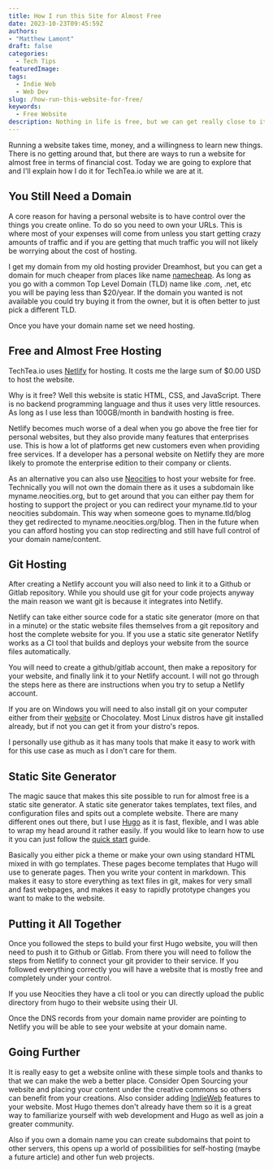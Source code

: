```yaml
---
title: How I run this Site for Almost Free
date: 2023-10-23T09:45:59Z
authors: 
- "Matthew Lamont"
draft: false
categories:
  - Tech Tips
featuredImage:
tags:
  - Indie Web
  - Web Dev
slug: /how-run-this-website-for-free/
keywords:
  - Free Website
description: Nothing in life is free, but we can get really close to it.
---
```


Running a website takes time, money, and a willingness to learn new things. There is no getting around that, but there are ways to run a website for almost free in terms of financial cost. Today we are going to explore that and I'll explain how I do it for TechTea.io while we are at it.

## You Still Need a Domain

A core reason for having a personal website is to have control over the things you create online. To do so you need to own your URLs. This is where most of your expenses will come from unless you start getting crazy amounts of traffic and if you are getting that much traffic you will not likely be worrying about the cost of hosting.

I get my domain from my old hosting provider Dreamhost, but you can get a domain for much cheaper from places like name [namecheap](https://www.namecheap.com). As long as you go with a common Top Level Domain (TLD) name like .com, .net, etc you will be paying less than $20/year. If the domain you wanted is not available you could try buying it from the owner, but it is often better to just pick a different TLD.

Once you have your domain name set we need hosting.

## Free and Almost Free Hosting

TechTea.io uses [Netlify](https://www.netlify.com) for hosting. It costs me the large sum of $0.00 USD to host the website. 

Why is it free? Well this website is static HTML, CSS, and JavaScript. There is no backend programming language and thus it uses very little resources. As long as I use less than 100GB/month in bandwith hosting is free. 

Netlify becomes much worse of a deal when you go above the free tier for personal websites, but they also provide many features that enterprises use. This is how a lot of platforms get new customers even when providing free services. If a developer has a personal website on Netlify they are more likely to promote the enterprise edition to their company or clients.

As an alternative you can also use [Neocities](neocities.org) to host your website for free. Technically you will not own the domain there as it uses a subdomain like myname.neocities.org, but to get around that you can either pay them for hosting to support the project or you can redirect your myname.tld to your neocities subdomain. This way when someone goes to myname.tld/blog they get redirected to myname.neocities.org/blog. Then in the future when you can afford hosting you can stop redirecting and still have full control of your domain name/content.

## Git Hosting

After creating a Netlify account you will also need to link it to a Github or Gitlab repository. While you should use git for your code projects anyway the main reason we want git is because it integrates into Netlify.

Netlify can take either source code for a static site generator (more on that in a minute) or the static website files themselves from a git repository and host the complete website for you. If you use a static site generator Netlify works as a CI tool that builds and deploys your website from the source files automatically.

You will need to create a github/gitlab account, then make a repository for your website, and finally link it to your Netlify account. I will not go through the steps here as there are instructions when you try to setup a Netlify account.

If you are on Windows you will need to also install git on your computer either from their [website](https://git-scm.com) or Chocolatey. Most Linux distros have git installed already, but if not you can get it from your distro's repos.

I personally use github as it has many tools that make it easy to work with for this use case as much as I don't care for them.

## Static Site Generator

The magic sauce that makes this site possible to run for almost free is a static site generator. A static site generator takes templates, text files, and configuration files and spits out a complete website. There are many different ones out there, but I use [Hugo](https://gohugo.io) as it is fast, flexible, and I was able to wrap my head around it rather easily. If you would like to learn how to use it you can just follow the [quick start](https://gohugo.io/getting-started/quick-start/) guide. 

Basically you either pick a theme or make your own using standard HTML mixed in with go templates. These pages become templates that Hugo will use to generate pages. Then you write your content in markdown. This makes it easy to store everything as text files in git, makes for very small and fast webpages, and makes it easy to rapidly prototype changes you want to make to the website.

## Putting it All Together

Once you followed the steps to build your first Hugo website, you will then need to push it to Github or Gitlab. From there you will need to follow the steps from Netlify to connect your git provider to their service. If you followed everything correctly you will have a website that is mostly free and completely under your control.

If you use Neocities they have a cli tool or you can directly upload the public directory from hugo to their website using their UI.

Once the DNS records from your domain name provider are pointing to Netlify you will be able to see your website at your domain name.

## Going Further

It is really easy to get a website online with these simple tools and thanks to that we can make the web a better place. Consider Open Sourcing your website and placing your content under the creative commons so others can benefit from your creations. Also consider adding [IndieWeb](https://indieweb.org) features to your website. Most Hugo themes don't already have them so it is a great way to familiarize yourself with web development and Hugo as well as join a greater community.

Also if you own a domain name you can create subdomains that point to other servers, this opens up a world of possibilities for self-hosting (maybe a future article) and other fun web projects.